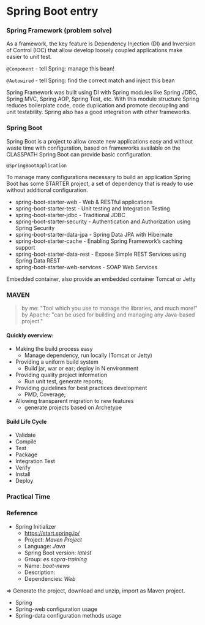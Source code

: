# Spring Boot entry
### Spring Framework (problem solve)
As a framework, the key feature is Dependency Injection (DI) and Inversion of Control (IOC) that allow develop loosely coupled applications make easier to unit test.

`@Component` - tell Spring: manage this bean!
	
`@Autowired` - tell Spring: find the correct match and inject this bean

Spring Framework was built using DI with Spring modules like Spring JDBC, Spring MVC, Spring AOP, Spring Test, etc. With this module structure Spring reduces boilerplate code, code duplication and promote decoupling and unit testability. Spring also has a good integration with other frameworks.

### Spring Boot
Spring Boot is a project to allow create new applications easy and without waste time with configuration, based on frameworks available on the CLASSPATH Spring Boot can provide basic configuration.

`@SpringBootApplication`

To manage many configurations necessary to build an application Spring Boot has some STARTER project, a set of dependency that is ready to use without additional configuration.

- spring-boot-starter-web - Web & RESTful applications
- spring-boot-starter-test - Unit testing and Integration Testing
- spring-boot-starter-jdbc - Traditional JDBC
- spring-boot-starter-security - Authentication and Authorization using Spring Security
- spring-boot-starter-data-jpa - Spring Data JPA with Hibernate
- spring-boot-starter-cache - Enabling Spring Framework’s caching support
- spring-boot-starter-data-rest - Expose Simple REST Services using Spring Data REST
- spring-boot-starter-web-services - SOAP Web Services

Embedded container, also provide an embedded container Tomcat or Jetty

### MAVEN
>by me:
"Tool which you use to manage the libraries, and much more!"
> by Apache:
"can be used for building and managing any Java-based project."
	
#### Quickly overview:

* Making the build process easy
	- Manage dependency, run locally (Tomcat or Jetty)
* Providing a uniform build system
	- Build jar, war or ear; deploy in N environment
* Providing quality project information
	- Run unit test, generate reports;
* Providing guidelines for best practices development
	- PMD, Coverage;
* Allowing transparent migration to new features
	- generate projects based on Archetype
	
#### Build Life Cycle

- Validate
- Compile
- Test
- Package
- Integration Test
- Verify
- Install
- Deploy

### Practical Time

### Reference
* Spring Initializer
  	- https://start.spring.io/
	- Project: _Maven Project_
	- Language: _Java_
	- Spring Boot version: _latest_
	- Group: _es.sopra-training_
	- Name: _boot-news_
	- Description: 
	- Dependencies: _Web_

=> Generate the project, download and unzip, import as Maven project.

- Spring
- Spring-web
	configuration
	usage
- Spring-data
	configuration
	methods
	usage
	

